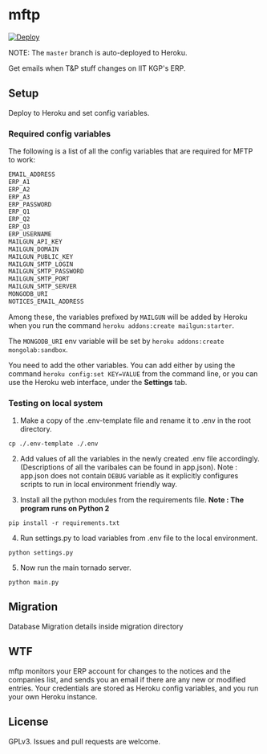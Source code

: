 # mftp

[![Deploy](https://www.herokucdn.com/deploy/button.svg)](https://heroku.com/deploy)

NOTE: The `master` branch is auto-deployed to Heroku.

Get emails when T&P stuff changes on IIT KGP's ERP.

## Setup

Deploy to Heroku and set config variables.

### Required config variables

The following is a list of all the config variables that are required for MFTP
to work:

```sh
EMAIL_ADDRESS
ERP_A1
ERP_A2
ERP_A3
ERP_PASSWORD
ERP_Q1
ERP_Q2
ERP_Q3
ERP_USERNAME
MAILGUN_API_KEY
MAILGUN_DOMAIN
MAILGUN_PUBLIC_KEY
MAILGUN_SMTP_LOGIN
MAILGUN_SMTP_PASSWORD
MAILGUN_SMTP_PORT
MAILGUN_SMTP_SERVER
MONGODB_URI
NOTICES_EMAIL_ADDRESS
```

Among these, the variables prefixed by `MAILGUN` will be added by Heroku when
you run the command `heroku addons:create mailgun:starter`.

The `MONGODB_URI` env variable will be set by `heroku addons:create
mongolab:sandbox`.

You need to add the other variables. You can add either by using the command
`heroku config:set KEY=VALUE` from the command line, or you can use the Heroku
web interface, under the **Settings** tab.

### Testing on local system

1. Make a copy of the .env-template file and rename it to .env in the root directory.

`cp ./.env-template ./.env`

2. Add values of all the variables in the newly created .env file accordingly. (Descriptions of all the varibales can be found in app.json).
Note : app.json does not contain `DEBUG` variable as it explicitly configures scripts to run in local environment friendly way.

3. Install all the python modules from the requirements file. **Note : The program runs on Python 2**

`pip install -r requirements.txt`

4. Run settings.py to load variables from .env file to the local environment.

`python settings.py`

5. Now run the main tornado server.

`python main.py`



## Migration

Database Migration details inside migration directory

## WTF

mftp monitors your ERP account for changes to the notices and the companies list, and sends you an email if there are any new or modified entries. Your credentials are stored as Heroku config variables, and you run your own Heroku instance.

## License

GPLv3. Issues and pull requests are welcome.

